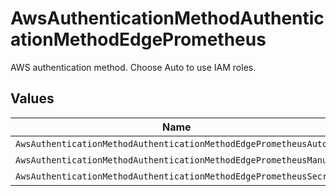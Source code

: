 # AwsAuthenticationMethodAuthenticationMethodEdgePrometheus

AWS authentication method. Choose Auto to use IAM roles.


## Values

| Name                                                              | Value                                                             |
| ----------------------------------------------------------------- | ----------------------------------------------------------------- |
| `AwsAuthenticationMethodAuthenticationMethodEdgePrometheusAuto`   | auto                                                              |
| `AwsAuthenticationMethodAuthenticationMethodEdgePrometheusManual` | manual                                                            |
| `AwsAuthenticationMethodAuthenticationMethodEdgePrometheusSecret` | secret                                                            |